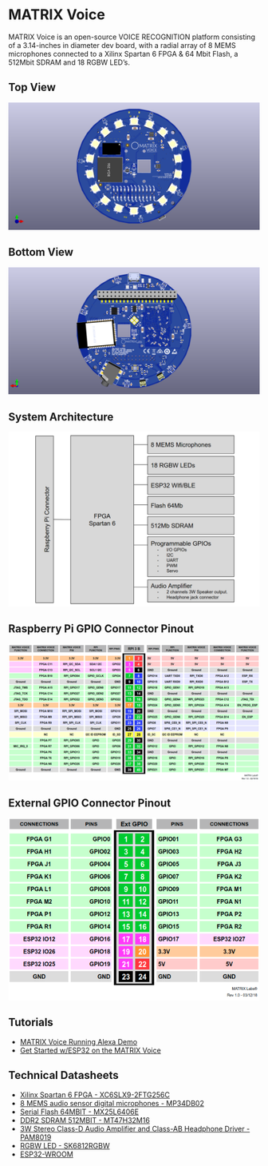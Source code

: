 
# MATRIX Voice

MATRIX Voice is an open-source VOICE RECOGNITION platform consisting of a 3.14-inches in diameter dev board, with a radial array of 8 MEMS microphones connected to a Xilinx Spartan 6 FPGA & 64 Mbit Flash, a 512Mbit SDRAM and 18 RGBW LED’s.

## Top View

![Voice Top Image](../img/matrix-voice-top.png)

## Bottom View

![Voice Back Image](../img/matrix-voice-back.png)

## System Architecture

![Voice Diagram](../img/matrix-voice-diagram.png)

## Raspberry Pi GPIO Connector Pinout

<p align="center">
  <img src="../img/matrix-voice-rpgpio-pinout.png" />
</p>

## External GPIO Connector Pinout

<p align="center">
  <img src="../img/matrix-voice-extpio-pinout.png" />
</p>

## Tutorials

- [MATRIX Voice Running Alexa Demo](https://www.hackster.io/matrix-labs/matrix-voice-running-alexa-demo-in-hands-free-mode-404aa3)
- [Get Started w/ESP32 on the MATRIX Voice](https://www.hackster.io/matrix-labs/get-started-w-esp32-on-the-matrix-voice-d01e0d)

## Technical Datasheets

- [Xilinx Spartan 6 FPGA - XC6SLX9-2FTG256C](http://www.xilinx.com/support/documentation/data_sheets/ds160.pdf)
- [8 MEMS audio sensor digital microphones - MP34DB02](https://www1.iodparts.com/datasheets/stmicroelectronics-microphones-dm00111225.pdf)
- [Serial Flash 64MBIT - MX25L6406E](http://www.macronix.com/Lists/Datasheet/Attachments/6681/MX25L6406E,%203V,%2064Mb,%20v1.9.pdf)
- [DDR2 SDRAM 512MBIT - MT47H32M16](http://www.micron.com/~/media/Documents/Products/Data%20Sheet/DRAM/DDR2/512MbDDR2.pdf)
- [3W Stereo Class-D Audio Amplifier and Class-AB Headphone Driver - PAM8019](https://www.diodes.com/assets/Datasheets/PAM8019.pdf)
- [RGBW LED - SK6812RGBW](http://blinkinlabs.com/wp-content/uploads/2016/01/SK6812RGBW-datasheet.pdf)
- [ESP32-WROOM](http://espressif.com/sites/default/files/documentation/esp-wroom-32_datasheet_en.pdf)
